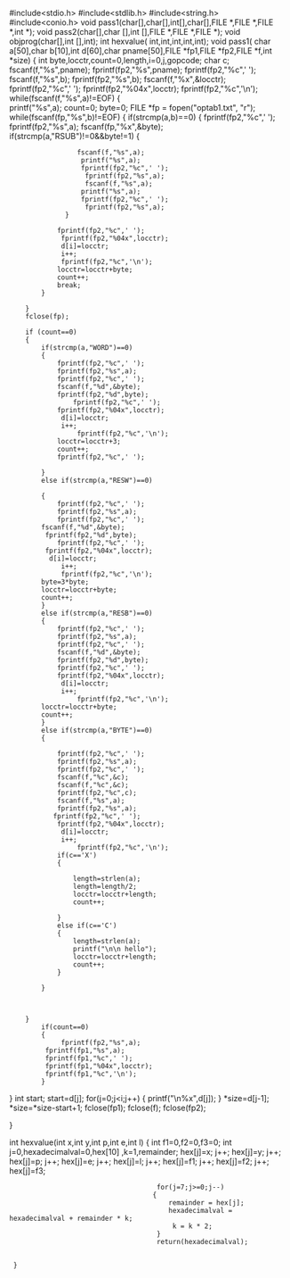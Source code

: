 #include<stdio.h>
#include<stdlib.h>
#include<string.h>
#include<conio.h>
void pass1(char[],char[],int[],char[],FILE *,FILE *,FILE *,int *);
void pass2(char[],char [],int [],FILE *,FILE *,FILE *);
void objprog(char[],int [],int);
int hexvalue( int,int,int,int,int);
void pass1( char a[50],char b[10],int d[60],char pname[50],FILE *fp1,FILE *fp2,FILE *f,int *size) 
 {
 	int byte,locctr,count=0,length,i=0,j,gopcode;
 	char c;
 	fscanf(f,"%s",pname);
     fprintf(fp2,"%s",pname);
      fprintf(fp2,"%c",' ');
    fscanf(f,"%s",b);
     fprintf(fp2,"%s",b);
    fscanf(f,"%x",&locctr);
     fprintf(fp2,"%c",' ');
     fprintf(fp2,"%04x",locctr);
     fprintf(fp2,"%c",'\n');
    while(fscanf(f,"%s",a)!=EOF)
   {     
         printf("%s",a);
         count=0;
         byte=0;
          FILE *fp = fopen("optab1.txt", "r");
    	while(fscanf(fp,"%s",b)!=EOF)
    	{
    		if(strcmp(a,b)==0)
    		{
    			 fprintf(fp2,"%c",' ');
    			  fprintf(fp2,"%s",a);
    			  fscanf(fp,"%x",&byte);
    			  if(strcmp(a,"RSUB")!=0&&byte!=1)
    			  {
    			  
    			     fscanf(f,"%s",a);
    			      printf("%s",a);
    			      fprintf(fp2,"%c",' ');
    			       fprintf(fp2,"%s",a);
    			       fscanf(f,"%s",a);
    			      printf("%s",a);
    			      fprintf(fp2,"%c",' ');
    			       fprintf(fp2,"%s",a);
    		      }
    		      
    			fprintf(fp2,"%c",' ');
    			 fprintf(fp2,"%04x",locctr);
    			 d[i]=locctr;
    			 i++;
    			 fprintf(fp2,"%c",'\n');
    			locctr=locctr+byte;
    			count++;
    			break;
    		}
    		
    	}
    	fclose(fp);
    
    	if (count==0)
    	{
    		if(strcmp(a,"WORD")==0)
    		{
    			fprintf(fp2,"%c",' ');
    			fprintf(fp2,"%s",a);
    		    fprintf(fp2,"%c",' ');
    		    fscanf(f,"%d",&byte);
    		    fprintf(fp2,"%d",byte);
    		    	fprintf(fp2,"%c",' ');
    		    fprintf(fp2,"%04x",locctr);
    		     d[i]=locctr;
    			 i++;
    		    	 fprintf(fp2,"%c",'\n');
    			locctr=locctr+3;
    			count++;
    			fprintf(fp2,"%c",' ');

    		}
    		else if(strcmp(a,"RESW")==0)
    		
    		{
    			fprintf(fp2,"%c",' ');
    			fprintf(fp2,"%s",a);
    		    fprintf(fp2,"%c",' ');
    		fscanf(f,"%d",&byte);
    		 fprintf(fp2,"%d",byte);
    		 	fprintf(fp2,"%c",' ');
    		 fprintf(fp2,"%04x",locctr);
    		  d[i]=locctr;
    			 i++;
    		 	 fprintf(fp2,"%c",'\n');
    		byte=3*byte;
    		locctr=locctr+byte;
    		count++;
    		}
    		else if(strcmp(a,"RESB")==0)
    		{
    			fprintf(fp2,"%c",' ');
    			fprintf(fp2,"%s",a);
    		    fprintf(fp2,"%c",' ');
    	     	fscanf(f,"%d",&byte);
    		    fprintf(fp2,"%d",byte);
    		 	fprintf(fp2,"%c",' ');
    		 	fprintf(fp2,"%04x",locctr);
    		 	 d[i]=locctr;
    			 i++;
    		 		 fprintf(fp2,"%c",'\n');
    		locctr=locctr+byte;
    		count++;
    		}
    		else if(strcmp(a,"BYTE")==0)
    		{
    			
    			fprintf(fp2,"%c",' ');
    			fprintf(fp2,"%s",a);
    		    fprintf(fp2,"%c",' ');
    			fscanf(f,"%c",&c);
    			fscanf(f,"%c",&c);
                fprintf(fp2,"%c",c);    	
    			fscanf(f,"%s",a);
    			fprintf(fp2,"%s",a);
    		   fprintf(fp2,"%c",' ');
    		   	fprintf(fp2,"%04x",locctr);
    		   	 d[i]=locctr;
    			 i++;
    		   		 fprintf(fp2,"%c",'\n');
    			if(c=='X')
    			{
    			
    				length=strlen(a);
    				length=length/2;
    				locctr=locctr+length;
    				count++;
    				
    			}
    			else if(c=='C')
    			{
    				length=strlen(a);
    				printf("\n\n hello");
    				locctr=locctr+length;
    				count++;
    			}
    			
    		}

    		
    		
    	}
    		if(count==0)
    		{
    			 fprintf(fp2,"%s",a);
    		 fprintf(fp1,"%s",a);
    		 fprintf(fp1,"%c",' ');
    		 fprintf(fp1,"%04x",locctr);
    		 fprintf(fp1,"%c",'\n');
    		}
    	
   } 
   int start;
   start=d[j];
   for(j=0;j<i;j++)
   {
   	printf("\n%x",d[j]);
   }
   *size=d[j-1];
   *size=*size-start+1;
	fclose(fp1);
    fclose(f);
    fclose(fp2);
    
}

int hexvalue(int x,int y,int p,int e,int l)
     {
     	int f1=0,f2=0,f3=0;
     	int j=0,hexadecimalval=0,hex[10]
								,k=1,remainder;
							    hex[j]=x;
							    j++;
							    hex[j]=y;
							    j++;
							    hex[j]=p;
							    j++;
							    hex[j]=e;
							    j++;
							    hex[j]=l;
							    j++;
							    hex[j]=f1;
							    j++;
							    hex[j]=f2;
							    j++;
							    hex[j]=f3;
							    
							            
							             for(j=7;j>=0;j--)
                                    	{
                                            remainder = hex[j];
                                            hexadecimalval = hexadecimalval + remainder * k;
                                             k = k * 2;
                                         }
                                         return(hexadecimalval);
			
     	
     }
  
